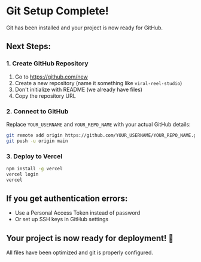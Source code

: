 # Git Setup Complete! 

Git has been installed and your project is now ready for GitHub.

## Next Steps:

### 1. Create GitHub Repository
1. Go to https://github.com/new
2. Create a new repository (name it something like `viral-reel-studio`)
3. Don't initialize with README (we already have files)
4. Copy the repository URL

### 2. Connect to GitHub
Replace `YOUR_USERNAME` and `YOUR_REPO_NAME` with your actual GitHub details:

```bash
git remote add origin https://github.com/YOUR_USERNAME/YOUR_REPO_NAME.git
git push -u origin main
```

### 3. Deploy to Vercel
```bash
npm install -g vercel
vercel login
vercel
```

## If you get authentication errors:
- Use a Personal Access Token instead of password
- Or set up SSH keys in GitHub settings

## Your project is now ready for deployment! 🚀

All files have been optimized and git is properly configured.